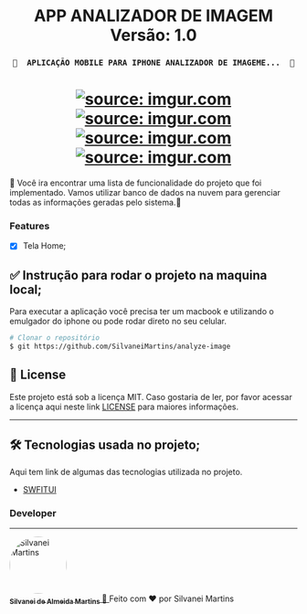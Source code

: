 <h1 align="center">
   APP ANALIZADOR DE IMAGEM
    <br />
   Versão: 1.0
</h1>

<h3 align="center">

	🚧  APLICAÇÃO MOBILE PARA IPHONE ANALIZADOR DE IMAGEME...  🚧
</h3>

<h1 align="center">
 	<a href="https://imgur.com/TiJhjUO"><img src="https://i.imgur.com/TiJhjUO.png" title="source: imgur.com" /></a>
	<br />
	<a href="https://imgur.com/gNEo2yj"><img src="https://i.imgur.com/gNEo2yj.jpg" title="source: imgur.com" /></a>
	<br />
	<a href="https://imgur.com/L6RFfQD"><img src="https://i.imgur.com/L6RFfQD.png" title="source: imgur.com" /></a>
	<br />
	<a href="https://imgur.com/bCEl4Qx"><img src="https://i.imgur.com/bCEl4Qx.jpg" title="source: imgur.com" /></a>
	<br />
</h1>

🚀 Você ira encontrar uma lista de funcionalidade do projeto que foi implementado. Vamos utilizar banco de dados na nuvem para gerenciar todas as informações geradas pelo sistema.📄

### Features

- [X] Tela Home;

## ✅ Instrução para rodar o projeto na maquina local;

Para executar a aplicação você precisa ter um macbook e utilizando o emulgador do iphone ou pode rodar direto no seu celular.

```bash
# Clonar o repositório
$ git https://github.com/SilvaneiMartins/analyze-image
```

## :memo: License

Este projeto está sob a licença MIT. Caso gostaria de ler, por favor acessar a licença aqui neste link [LICENSE](https://github.com/SilvaneiMartins/analyze-image/LICENSE) para maiores informações.

---

## 🛠 Tecnologias usada no projeto;

Aqui tem link de algumas das tecnologias utilizada no projeto.

-   [SWFITUI](https://developer.apple.com/xcode/swiftui/)

### Developer

---

<a href="https://github.com/SilvaneiMartins">
    <img
        style="border-radius:50%"
        src="https://github.com/SilvaneiMartins.png"
        width="100px;"
        alt="Silvanei Martins"
    />
    <br />
    <sub>
        <b>Silvanei de Almeida Martins</b>
    </sub>
</a>
     <a href="https://github.com/SilvaneiMartins" title="Silvanei martins" >
    🚀
 </a>
Feito com ❤️ por Silvanei Martins
